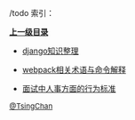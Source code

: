 /todo 索引：


**[上一级目录](/index.md)**

- [django知识整理](/todo/django知识整理.md)

- [webpack相关术语与命令解释](/todo/webpack相关术语与命令解释.md)

- [面试中人事方面的行为标准](/todo/面试中人事方面的行为标准.md)


<font size=2 color='grey'> [@TsingChan](https://github.com/tsingchan) </font>